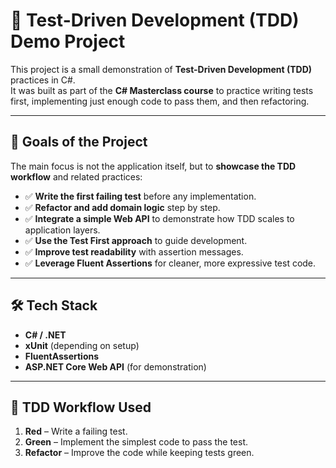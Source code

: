 # 🧪 Test-Driven Development (TDD) Demo Project

This project is a small demonstration of **Test-Driven Development (TDD)** practices in C#.  
It was built as part of the **C# Masterclass course** to practice writing tests first, implementing just enough code to pass them, and then refactoring.

---

## 🎯 Goals of the Project

The main focus is not the application itself, but to **showcase the TDD workflow** and related practices:

- ✅ **Write the first failing test** before any implementation.
- ✅ **Refactor and add domain logic** step by step.
- ✅ **Integrate a simple Web API** to demonstrate how TDD scales to application layers.
- ✅ **Use the Test First approach** to guide development.
- ✅ **Improve test readability** with assertion messages.
- ✅ **Leverage Fluent Assertions** for cleaner, more expressive test code.

---

## 🛠️ Tech Stack

- **C# / .NET**
- **xUnit** (depending on setup)
- **FluentAssertions**
- **ASP.NET Core Web API** (for demonstration)

---

## 🚦 TDD Workflow Used

1. **Red** – Write a failing test.  
2. **Green** – Implement the simplest code to pass the test.  
3. **Refactor** – Improve the code while keeping tests green.  


